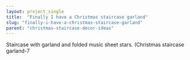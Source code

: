 ```yaml
---
layout: project_single
title:  "Finally I have a Christmas staircase garland"
slug: "finally-i-have-a-christmas-staircase-garland"
parent: "christmas-staircase-decor-ideas"
---
```

Staircase with garland and folded music sheet stars. (Christmas staircase garland-7